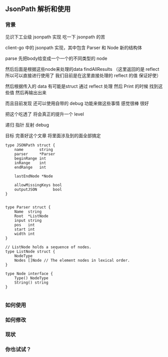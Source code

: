 ## JsonPath 解析和使用
### 背景

见识下工业级 jsonpath 实现      吃一下 jsonpath 的苦

client-go 中的 jsonpath 实现，其中包含 Parser 和 Node 新的结构体

parse 先把body给变成一个一个的不同类型的 node

然后后面是根据这些node来处理的data   findAllResults  （这里返回的是 reflect 所以可以直接进行使用了   我们目前是在这里直接处理的 reflect 的值  保证好使）

然后根据传入的 data 有可能是struct 通过 reflect 处理  然后 Print 的时候 找到这些值 然后再输出出来


而且目前发现 还可以使用自带的 debug 功能来做这些事情 感觉很棒 很好

把这个吃透了 将会真正的提升一个 level

递归 指针 反射 debug

目标 完善好这个文章 将里面涉及到的面全部搞定
```
type JSONPath struct {
	name       string
	parser     *Parser
	beginRange int
	inRange    int
	endRange   int

	lastEndNode *Node

	allowMissingKeys bool
	outputJSON       bool
}


type Parser struct {
	Name  string
	Root  *ListNode
	input string
	pos   int
	start int
	width int
}

// ListNode holds a sequence of nodes.
type ListNode struct {
	NodeType
	Nodes []Node // The element nodes in lexical order.
}

type Node interface {
	Type() NodeType
	String() string
}


```


### 如何使用

### 如何修改

### 现状

### 你也试试？
